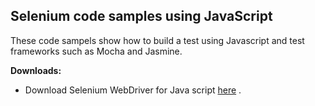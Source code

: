 ## Selenium code samples using JavaScript

These code sampels show how to build a test using Javascript and test frameworks such as Mocha and Jasmine. 

**Downloads:**
- Download Selenium WebDriver for Java script [here](http://www.seleniumhq.org/download/) . 
